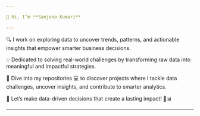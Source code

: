```yaml
---

👋 Hi, I’m **Sanjana Kumari** 

---
```


🔍 I work on exploring data to uncover trends, patterns, and actionable insights that empower smarter business decisions.  

💡 Dedicated to solving real-world challenges by transforming raw data into meaningful and impactful strategies.  

📂 Dive into my repositories 💻 to discover projects where I tackle data challenges, uncover insights, and contribute to smarter analytics.  

🌟 Let’s make data-driven decisions that create a lasting impact! 🚀📊  

---



